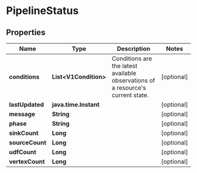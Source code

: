 

# PipelineStatus


## Properties

Name | Type | Description | Notes
------------ | ------------- | ------------- | -------------
**conditions** | **List&lt;V1Condition&gt;** | Conditions are the latest available observations of a resource&#39;s current state. |  [optional]
**lastUpdated** | **java.time.Instant** |  |  [optional]
**message** | **String** |  |  [optional]
**phase** | **String** |  |  [optional]
**sinkCount** | **Long** |  |  [optional]
**sourceCount** | **Long** |  |  [optional]
**udfCount** | **Long** |  |  [optional]
**vertexCount** | **Long** |  |  [optional]



